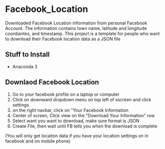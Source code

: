 # Facebook_Location
Downloaded Facebook Location information from personal Facebook Account. The information contains town name, latitude and longitude coordiantes, and timestamp. This project is a template for people who want to download their Facebook location data as a JSON file

## Stuff to Install
* Anaconda 3

## Downlaod Facebook Location
1. Go to your facebook profile on a laptop or computer
2. Click on downward dropdown menu on top left of sscreen and click settings
3. on the right navbar, click on "Your Facebook Information
4. Center of screen, Click view on the "Download Your Information" row
5. Select want you want to download, make sure format is JSON
6. Create File, then wait until FB tells you when the download is complete

(You will only get locaiton data if you have your location settings on in facebook and on mobile phone)



